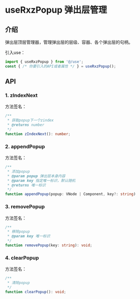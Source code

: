 # useRxzPopup 弹出层管理

## 介绍

弹出层顶层管理器，管理弹出层的层级、容器、各个弹出层的句柄。

引入use：

```ts
import { useRxzPopup } from '@/use';
const { /* 你要引入的API或者属性 */ } = useRxzPopup();
```

## API

### 1. zIndexNext

  方法签名：

  ```ts
  /**
   * 获取popup下一个zindex
   * @returns number
   */
  function zIndexNext(): number;
  ```

### 2. appendPopup

  方法签名：

  ```ts
  /**
   * 添加popup
   * @param popup 弹出层本身内容
   * @param key 指定唯一标识，默认随机
   * @returns 唯一标识
   */
  function appendPopup(popup: VNode | Component, key?: string) 
  ```

### 3. removePopup

  方法签名：

  ```ts
  /**
   * 移除popup
   * @param key 唯一标识
   */
  function removePopup(key: string): void;
  ```


### 4. clearPopup

  方法签名：

  ```ts
  /**
   * 清除popup
   */
  function clearPopup(): void;
  ```